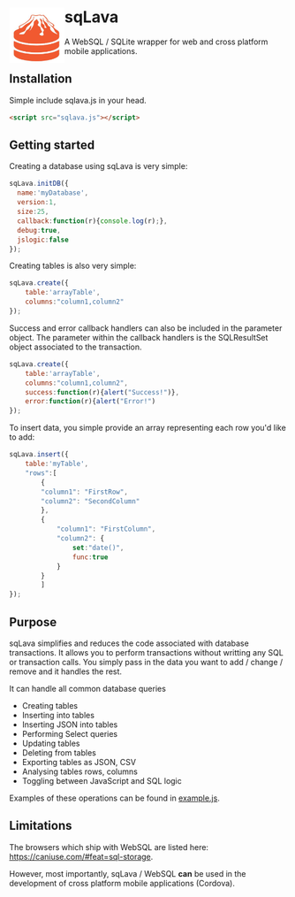 # <img align="left" width="100" height="100" src="/sqLava.png">


# sqLava
 A WebSQL / SQLite wrapper for web and cross platform mobile applications.

## Installation

Simple include sqlava.js in your head.

```html
<script src="sqlava.js"></script>
````

## Getting started

Creating a database using sqLava is very simple:

```javascript
sqLava.initDB({
  name:'myDatabase',
  version:1,
  size:25,
  callback:function(r){console.log(r);},
  debug:true,
  jslogic:false
});
```

Creating tables is also very simple:

```javascript
sqLava.create({
	table:'arrayTable',
	columns:"column1,column2"
});
```

Success and error callback handlers can also be included in the parameter object. The parameter within the callback handlers is the SQLResultSet object associated to the transaction.

```javascript
sqLava.create({
	table:'arrayTable',
	columns:"column1,column2",
	success:function(r){alert("Success!")},
	error:function(r){alert("Error!")
});
```

To insert data, you simple provide an array representing each row you'd like to add:

```javascript
sqLava.insert({
	table:'myTable',
	"rows":[
		{
		"column1": "FirstRow",
		"column2": "SecondColumn"
		},
		{
			"column1": "FirstColumn",
			"column2": {
				set:"date()",
				func:true
			}
		}
		]
});
```

## Purpose

sqLava simplifies and reduces the code associated with database transactions. It allows you to perform transactions without writting any SQL or transaction calls. You simply pass in the data you want to add / change / remove and it handles the rest.

It can handle all common database queries 

- Creating tables
- Inserting into tables
- Inserting JSON into tables
- Performing Select queries
- Updating tables
- Deleting from tables
- Exporting tables as JSON, CSV
- Analysing tables rows, columns
- Toggling between JavaScript and SQL logic

Examples of these operations can be found in [example.js](/example.js).

## Limitations

The browsers which ship with WebSQL are listed here: https://caniuse.com/#feat=sql-storage.

However, most importantly, sqLava / WebSQL **can** be used in the development of cross platform mobile applications (Cordova).
